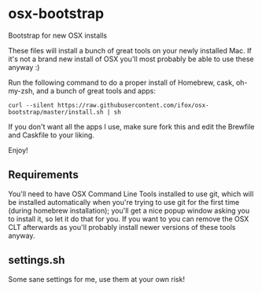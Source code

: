 osx-bootstrap
=============

Bootstrap for new OSX installs

These files will install a bunch of great tools on your newly installed Mac. If it's not a brand new install of OSX you'll most probably be able to use these anyway :)

Run the following command to do a proper install of Homebrew, cask, oh-my-zsh, and a bunch of great tools and apps:

```
curl --silent https://raw.githubusercontent.com/ifox/osx-bootstrap/master/install.sh | sh
```

If you don't want all the apps I use, make sure fork this and edit the Brewfile and Caskfile to your liking.

Enjoy!

## Requirements

You'll need to have OSX Command Line Tools installed to use git, which will be installed automatically when you're trying to use git for the first time (during homebrew installation); you'll get a nice popup window asking you to install it, so let it do that for you. If you want to you can remove the OSX CLT afterwards as you'll probably install newer versions of these tools anyway.

## settings.sh

Some sane settings for me, use them at your own risk!
